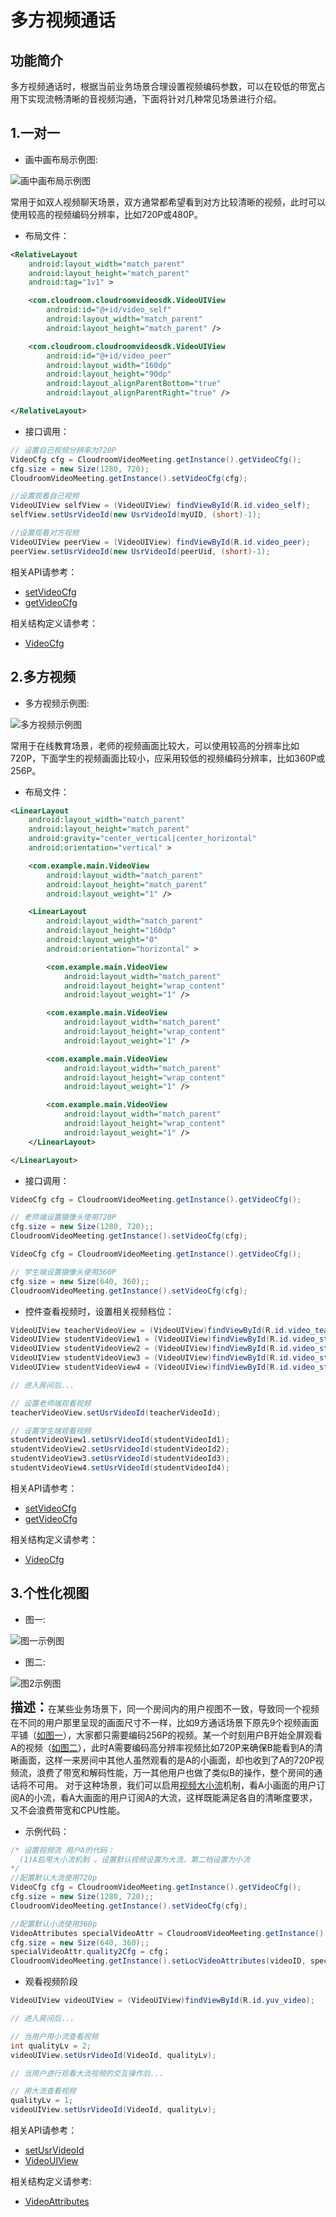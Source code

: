 # 多方视频通话

## 功能简介

多方视频通话时，根据当前业务场景合理设置视频编码参数，可以在较低的带宽占用下实现流畅清晰的音视频沟通，下面将针对几种常见场景进行介绍。


<h2 id=one> 1.一对一</h2>

- 画中画布局示例图:

![画中画布局示例图](./images/layout_overlap.jpg)

常用于如双人视频聊天场景，双方通常都希望看到对方比较清晰的视频，此时可以使用较高的视频编码分辨率，比如720P或480P。


- 布局文件：

``` xml
<RelativeLayout
    android:layout_width="match_parent"
    android:layout_height="match_parent"
    android:tag="1v1" >

    <com.cloudroom.cloudroomvideosdk.VideoUIView
    	android:id="@+id/video_self"
        android:layout_width="match_parent"
        android:layout_height="match_parent" />

    <com.cloudroom.cloudroomvideosdk.VideoUIView
    	android:id="@+id/video_peer"
        android:layout_width="160dp"
        android:layout_height="90dp"
        android:layout_alignParentBottom="true"
        android:layout_alignParentRight="true" />

</RelativeLayout>
```

- 接口调用：

```java
// 设置自己视频分辨率为720P
VideoCfg cfg = CloudroomVideoMeeting.getInstance().getVideoCfg();
cfg.size = new Size(1280, 720);
CloudroomVideoMeeting.getInstance().setVideoCfg(cfg);

//设置观看自己视频
VideoUIView selfView = (VideoUIView) findViewById(R.id.video_self);
selfView.setUsrVideoId(new UsrVideoId(myUID, (short)-1);

//设置观看对方视频
VideoUIView peerView = (VideoUIView) findViewById(R.id.video_peer);
peerView.setUsrVideoId(new UsrVideoId(peerUid, (short)-1);
```

相关API请参考：

* [setVideoCfg](API.md#setVideoCfg)
* [getVideoCfg](API.md#getVideoCfg)

相关结构定义请参考：

* [VideoCfg](TypeDefinitions.md#VideoCfg)


<h2 id=more> 2.多方视频</h2>

- 多方视频示例图:

![多方视频示例图](./images/five.jpg)

常用于在线教育场景，老师的视频画面比较大，可以使用较高的分辨率比如720P，下面学生的视频画面比较小，应采用较低的视频编码分辨率，比如360P或256P。


- 布局文件：

``` xml
<LinearLayout
    android:layout_width="match_parent"
    android:layout_height="match_parent"
    android:gravity="center_vertical|center_horizontal"
    android:orientation="vertical" >

    <com.example.main.VideoView
        android:layout_width="match_parent"
        android:layout_height="match_parent"
        android:layout_weight="1" />

    <LinearLayout
        android:layout_width="match_parent"
        android:layout_height="160dp"
        android:layout_weight="0"
        android:orientation="horizontal" >

        <com.example.main.VideoView
            android:layout_width="match_parent"
            android:layout_height="wrap_content"
            android:layout_weight="1" />

        <com.example.main.VideoView
            android:layout_width="match_parent"
            android:layout_height="wrap_content"
            android:layout_weight="1" />

        <com.example.main.VideoView
            android:layout_width="match_parent"
            android:layout_height="wrap_content"
            android:layout_weight="1" />

        <com.example.main.VideoView
            android:layout_width="match_parent"
            android:layout_height="wrap_content"
            android:layout_weight="1" />
    </LinearLayout>

</LinearLayout>
```

+ 接口调用：

```java
VideoCfg cfg = CloudroomVideoMeeting.getInstance().getVideoCfg();

// 老师端设置摄像头使用720P
cfg.size = new Size(1280, 720);;
CloudroomVideoMeeting.getInstance().setVideoCfg(cfg);
```


```java
VideoCfg cfg = CloudroomVideoMeeting.getInstance().getVideoCfg();

// 学生端设置摄像头使用360P
cfg.size = new Size(640, 360);;
CloudroomVideoMeeting.getInstance().setVideoCfg(cfg);
```

- 控件查看视频时，设置相关视频档位：

```java
VideoUIView teacherVideoView = (VideoUIView)findViewById(R.id.video_teacher);
VideoUIView studentVideoView1 = (VideoUIView)findViewById(R.id.video_student1);
VideoUIView studentVideoView2 = (VideoUIView)findViewById(R.id.video_student2);
VideoUIView studentVideoView3 = (VideoUIView)findViewById(R.id.video_student3);
VideoUIView studentVideoView4 = (VideoUIView)findViewById(R.id.video_student4);

// 进入房间后...

// 设置老师端观看视频
teacherVideoView.setUsrVideoId(teacherVideoId);

// 设置学生端观看视频
studentVideoView1.setUsrVideoId(studentVideoId1);
studentVideoView2.setUsrVideoId(studentVideoId2);
studentVideoView3.setUsrVideoId(studentVideoId3);
studentVideoView4.setUsrVideoId(studentVideoId4);
```

相关API请参考：

* [setVideoCfg](API.md#setVideoCfg)
* [getVideoCfg](API.md#getVideoCfg)

相关结构定义请参考：

* [VideoCfg](TypeDefinitions.md#VideoCfg)

<h2 id=customize> 3.个性化视图</h2>

- 图一: 

![图一示例图](./images/nine.jpg)

- 图二:

![图2示例图](./images/one.jpg)

<font style="font-weight:bolder;font-size:20px;">描述：</font>在某些业务场景下，同一个房间内的用户视图不一致，导致同一个视频在不同的用户那里呈现的画面尺寸不一样，比如9方通话场景下原先9个视频画面平铺（[如图一](#layout_customize)），大家都只需要编码256P的视频。某一个时刻用户B开始全屏观看A的视频（[如图二](#layout_customize2)），此时A需要编码高分辨率视频比如720P来确保B能看到A的清晰画面，这样一来房间中其他人虽然观看的是A的小画面，却也收到了A的720P视频流，浪费了带宽和解码性能，万一其他用户也做了类似B的操作，整个房间的通话将不可用。
对于这种场景，我们可以启用[视频大小流](README.md#stream)机制，看A小画面的用户订阅A的小流，看A大画面的用户订阅A的大流，这样既能满足各自的清晰度要求，又不会浪费带宽和CPU性能。

- 示例代码：

```java
/* 设置视频流 用户A的代码：
  (1)A启用大小流机制 。设置默认视频设置为大流，第二档设置为小流
*/
//配置默认大流使用720p
VideoCfg cfg = CloudroomVideoMeeting.getInstance().getVideoCfg();
cfg.size = new Size(1280, 720);;
CloudroomVideoMeeting.getInstance().setVideoCfg(cfg);

//配置默认小流使用360p
VideoAttributes specialVideoAttr = CloudroomVideoMeeting.getInstance().getLocVideoAttributes(videoID);
cfg.size = new Size(640, 360);;
specialVideoAttr.quality2Cfg = cfg；
CloudroomVideoMeeting.getInstance().setLocVideoAttributes(videoID, specialVideoAttr);
```

- 观看视频阶段

```java
VideoUIView videoUIView = (VideoUIView)findViewById(R.id.yuv_video);

// 进入房间后...

// 当用户用小流查看视频
int qualityLv = 2;
videoUIView.setUsrVideoId(VideoId, qualityLv);

// 当用户进行观看大流视频的交互操作后...

// 用大流查看视频
qualityLv = 1;
videoUIView.setUsrVideoId(VideoId, qualityLv);
```

相关API请参考：

* [setUsrVideoId](UIComponent.md#setUsrVideoId)
* [VideoUIView](UIComponent.md#VideoUIView)

相关结构定义请参考: 

* [VideoAttributes](TypeDefinitions.md#VideoAttributes)
